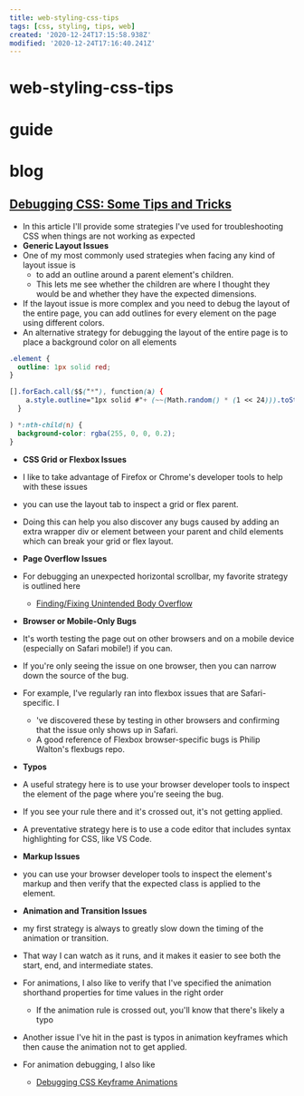 ```yaml
---
title: web-styling-css-tips
tags: [css, styling, tips, web]
created: '2020-12-24T17:15:58.938Z'
modified: '2020-12-24T17:16:40.241Z'
---
```


# web-styling-css-tips

# guide

# blog

## [Debugging CSS: Some Tips and Tricks](https://dev.to/sheelah_b/debugging-css-some-tips-and-tricks-bek)

- In this article I'll provide some strategies I've used for troubleshooting CSS when things are not working as expected
- **Generic Layout Issues**
- One of my most commonly used strategies when facing any kind of layout issue is 
  - to add an outline around a parent element's children. 
  - This lets me see whether the children are where I thought they would be and whether they have the expected dimensions. 
- If the layout issue is more complex and you need to debug the layout of the entire page, you can add outlines for every element on the page using different colors.
- An alternative strategy for debugging the layout of the entire page is to place a background color on all elements

``` CSS
.element {
  outline: 1px solid red;
}

[].forEach.call($$("*"), function(a) {
    a.style.outline="1px solid #"+ (~~(Math.random() * (1 << 24))).toString(16)
  }

) *:nth-child(n) {
  background-color: rgba(255, 0, 0, 0.2);
}
```

- **CSS Grid or Flexbox Issues**
- I like to take advantage of Firefox or Chrome's developer tools to help with these issues
- you can use the layout tab to inspect a grid or flex parent.
- Doing this can help you also discover any bugs caused by adding an extra wrapper div or element between your parent and child elements which can break your grid or flex layout.

- **Page Overflow Issues**
- For debugging an unexpected horizontal scrollbar, my favorite strategy is outlined here
  - [Finding/Fixing Unintended Body Overflow](https://css-tricks.com/findingfixing-unintended-body-overflow/)

- **Browser or Mobile-Only Bugs**
- It's worth testing the page out on other browsers and on a mobile device (especially on Safari mobile!) if you can. 
- If you're only seeing the issue on one browser, then you can narrow down the source of the bug.
- For example, I've regularly ran into flexbox issues that are Safari-specific. I
  - 've discovered these by testing in other browsers and confirming that the issue only shows up in Safari. 
  - A good reference of Flexbox browser-specific bugs is Philip Walton's flexbugs repo.

- **Typos**
- A useful strategy here is to use your browser developer tools to inspect the element of the page where you're seeing the bug. 
- If you see your rule there and it's crossed out, it's not getting applied.
- A preventative strategy here is to use a code editor that includes syntax highlighting for CSS, like VS Code.

- **Markup Issues**
- you can use your browser developer tools to inspect the element's markup and then verify that the expected class is applied to the element.

- **Animation and Transition Issues**
- my first strategy is always to greatly slow down the timing of the animation or transition. 
- That way I can watch as it runs, and it makes it easier to see both the start, end, and intermediate states.
- For animations, I also like to verify that I've specified the animation shorthand properties for time values in the right order
  - If the animation rule is crossed out, you'll know that there's likely a typo
- Another issue I've hit in the past is typos in animation keyframes which then cause the animation not to get applied.
- For animation debugging, I also like 
  - [Debugging CSS Keyframe Animations](https://css-tricks.com/debugging-css-keyframe-animations/)
